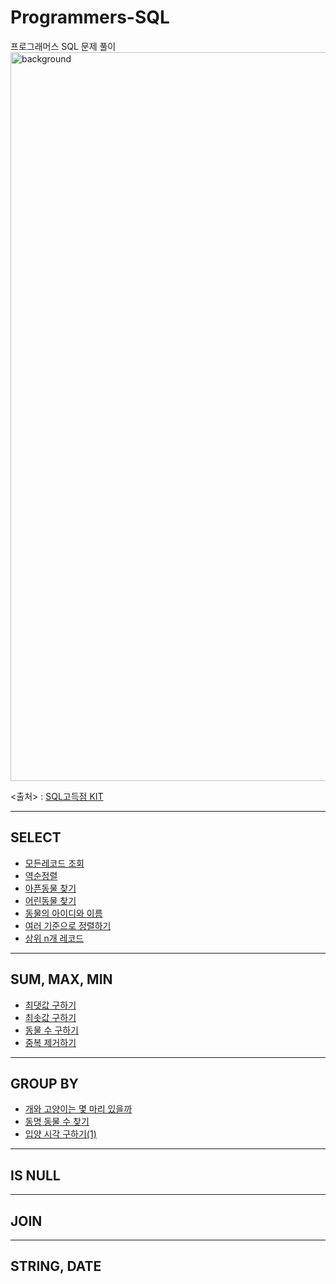 # Programmers-SQL

프로그래머스 SQL 문제 풀이
<img width="1166" alt="background" src="https://user-images.githubusercontent.com/48948636/112016825-67dbfb00-8b70-11eb-9fd7-0f79f244937b.png">

<출처> : [SQL고득점 KIT](https://programmers.co.kr/learn/challenges)

------------------------
## SELECT
  * [모든레코드 조회](https://github.com/Youngprize33/Programmers-SQL/blob/6ae8c103d729ad068f65e455f587792b4c8b5756/SELECT/1.%20%EB%AA%A8%EB%93%A0%EB%A0%88%EC%BD%94%EB%93%9C%20%EC%A1%B0%ED%9A%8C.md)
  * [역순정렬](https://github.com/Youngprize33/Programmers-SQL/blob/d1bff00be8a0302226537e5315d458d5e54e26d7/SELECT/2.%20%EC%97%AD%EC%88%9C%EC%A0%95%EB%A0%AC.md)
  * [아픈동물 찾기](https://github.com/Youngprize33/Programmers-SQL/blob/922237405e6fd9d45b7390386b71854c54bfae54/SELECT/3.%20%EC%95%84%ED%94%88%20%EB%8F%99%EB%AC%BC%20%EC%B0%BE%EA%B8%B0.md)
  * [어린동물 찾기](https://github.com/Youngprize33/Programmers-SQL/blob/e735b84eb60e686a64890b80805617bb1b6fbd11/SELECT/3.%20%EC%95%84%ED%94%88%20%EB%8F%99%EB%AC%BC%20%EC%B0%BE%EA%B8%B0.md)
  * [동물의 아이디와 이름](https://github.com/Youngprize33/Programmers-SQL/blob/a8ab952c7c2563a1493a81f39c98306691cdc2f3/SELECT/5.%20%EB%8F%99%EB%AC%BC%EC%9D%98%20%EC%95%84%EC%9D%B4%EB%94%94%EC%99%80%20%EC%9D%B4%EB%A6%84.md)
  * [여러 기준으로 정렬하기](https://github.com/Youngprize33/Programmers-SQL/blob/a56dc33fd6799db00dc4ccf67e5265e7199fcc12/SELECT/6.%20%EC%97%AC%EB%9F%AC%20%EA%B8%B0%EC%A4%80%EC%9C%BC%EB%A1%9C%20%EC%A0%95%EB%A0%AC%ED%95%98%EA%B8%B0.md)
  * [상위 n개 레코드](https://github.com/Youngprize33/Programmers-SQL/blob/04b5e3206a1d697cbf5730a48cf84b5c3d78e62c/SELECT/7.%20%EC%83%81%EC%9C%84%20n%EA%B0%9C%20%EB%A0%88%EC%BD%94%EB%93%9C.md)
-----------------------
## SUM, MAX, MIN
  * [최댓값 구하기](https://github.com/Youngprize33/Programmers-SQL/blob/1a4b6a097d121482f6f6c771c5022ae89f80126d/SUM,%20MAX,%20MIN/1.%20%EC%B5%9C%EB%8C%93%EA%B0%92%20%EA%B5%AC%ED%95%98%EA%B8%B0.md)
  * [최솟값 구하기](https://github.com/Youngprize33/Programmers-SQL/blob/b8c6ec364e35fb0837880711c7aa772b50a1dfb5/SUM,%20MAX,%20MIN/2.%20%EC%B5%9C%EC%86%9F%EA%B0%92%20%EA%B5%AC%ED%95%98%EA%B8%B0.md)
  * [동물 수 구하기](https://github.com/Youngprize33/Programmers-SQL/blob/29541c9bb830ab3287633741aab30e330022de48/SUM,%20MAX,%20MIN/3.%20%EB%8F%99%EB%AC%BC%20%EC%88%98%20%EA%B5%AC%ED%95%98%EA%B8%B0.md)
  * [중복 제거하기](https://github.com/Youngprize33/Programmers-SQL/blob/f33bccdf29e5b76360c04f722f11c711704e6cb5/SUM,%20MAX,%20MIN/4.%20%EC%A4%91%EB%B3%B5%20%EC%A0%9C%EA%B1%B0%ED%95%98%EA%B8%B0.md)

-------------------------
## GROUP BY
  * [개와 고양이는 몇 마리 있을까](https://github.com/Youngprize33/Programmers-SQL/blob/425f00cd897f89d2ec8124317c7686e82ec38df7/GROUP%20BY/1.%20%EA%B3%A0%EC%96%91%EC%9D%B4%EC%99%80%20%EA%B0%9C%EB%8A%94%20%EB%AA%87%20%EB%A7%88%EB%A6%AC%20%EC%9E%88%EC%9D%84%EA%B9%8C.md)
  * [동명 동물 수 찾기](https://github.com/Youngprize33/Programmers-SQL/blob/d8655571ca41d85699a07687bb052d91cef3eb5b/GROUP%20BY/2.%20%EB%8F%99%EB%AA%85%20%EB%8F%99%EB%AC%BC%20%EC%88%98%20%EC%B0%BE%EA%B8%B0.md)
  * [입양 시각 구하기(1)](https://github.com/Youngprize33/Programmers-SQL/blob/4d36f6e437cbfbf0c16499546bf2d03a7c504739/GROUP%20BY/3,%20%EC%9E%85%EC%96%91%20%EC%8B%9C%EA%B0%81%20%EA%B5%AC%ED%95%98%EA%B8%B0%20(1).md)


--------------------------
## IS NULL



--------------------------
## JOIN


------------------------
## STRING, DATE
